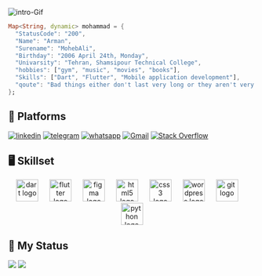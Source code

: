 
![intro-Gif](https://championsshop1.ir/wp-content/uploads/2024/11/225813708-98b745f2-7d22-48cf-9150-083f1b00d6c9.gif)

```Dart
Map<String, dynamic> mohammad = {
  "StatusCode": "200",
  "Name": "Arman",
  "Surename": "MohebAli",
  "Birthday": "2006 April 24th, Monday",
  "Univarsity": "Tehran, Shamsipour Technical College",
  "hobbies": ["gym", "music", "movies", "books"],
  "Skills": ["Dart", "Flutter", "Mobile application development"],
  "qoute": "Bad things either don't last very long or they aren't very bad..."
};
```


## 👾 Platforms
[![linkedin](	https://img.shields.io/badge/LinkedIn-0077B5?style=for-the-badge&logo=linkedin&logoColor=white)](https://www.linkedin.com/in/arman-mohebali/)
[![telegram](https://img.shields.io/badge/Telegram-2CA5E0?style=for-the-badge&logo=telegram&logoColor=white)](https://t.me/R_maawn)
[![whatsapp](https://img.shields.io/badge/WhatsApp-25D366?style=for-the-badge&logo=whatsapp&logoColor=white)](https://wa.me/qr/TZX6CD2QA5WEF1)
[![Gmail](https://img.shields.io/badge/Gmail-D14836?style=for-the-badge&logo=gmail&logoColor=white)](mailto:armanbayati52@gmail.com)
[![Stack Overflow](https://img.shields.io/badge/-Stackoverflow-FE7A16?style=for-the-badge&logo=stack-overflow&logoColor=white)](https://stackoverflow.com/users/24749252/rmaawn)

## 🖥️ Skillset
<div align="center">
  <img src="https://cdn.jsdelivr.net/gh/devicons/devicon/icons/dart/dart-original.svg" height="45" alt="dart logo"  />
  <img width="15" />
  <img src="https://cdn.jsdelivr.net/gh/devicons/devicon/icons/flutter/flutter-original.svg" height="45" alt="flutter logo"  />
  <img width="15" />
  <img src="https://cdn.jsdelivr.net/gh/devicons/devicon/icons/figma/figma-original.svg" height="45" alt="figma logo"  />
  <img width="15" />
  <img src="https://cdn.jsdelivr.net/gh/devicons/devicon/icons/html5/html5-original.svg" height="45" alt="html5 logo"  />
  <img width="15" />
  <img src="https://cdn.jsdelivr.net/gh/devicons/devicon/icons/css3/css3-original.svg" height="45" alt="css3 logo"  />
  <img width="15" />
  <img src="https://cdn.jsdelivr.net/gh/devicons/devicon/icons/wordpress/wordpress-original.svg" height="45" alt="wordpress logo"  />
  <img width="15" />
  <img src="https://cdn.jsdelivr.net/gh/devicons/devicon/icons/git/git-original.svg" height="45" alt="git logo"  />
  <img width="15" />
  <img src="https://cdn.jsdelivr.net/gh/devicons/devicon/icons/python/python-original.svg" height="45" alt="python logo"  />
</div>

## 📜 My Status
![](https://github-readme-stats.vercel.app/api?username=Rmaawn&hide_title=false&hide_rank=false&show_icons=true&include_all_commits=true&count_private=true&disable_animations=false&theme=radical&locale=en&hide_border=true&order=1)
![](https://streak-stats.demolab.com?user=Rmaawn&locale=en&mode=weekly&theme=radical&hide_border=true&border_radius=10&date_format=j%20M%5B%20Y%5D&order=3)
